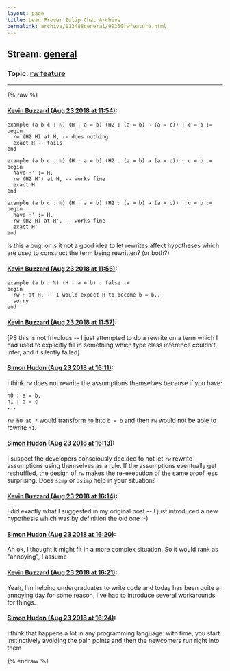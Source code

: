 ```yaml
---
layout: page
title: Lean Prover Zulip Chat Archive 
permalink: archive/113488general/99350rwfeature.html
---
```


## Stream: [general](index.html)
### Topic: [rw feature](99350rwfeature.html)

---


{% raw %}
#### [ Kevin Buzzard (Aug 23 2018 at 11:54)](https://leanprover.zulipchat.com/#narrow/stream/113488-general/topic/rw%20feature/near/132628472):
```lean
example (a b c : ℕ) (H : a = b) (H2 : (a = b) → (a = c)) : c = b :=
begin
  rw (H2 H) at H, -- does nothing
  exact H -- fails
end

example (a b c : ℕ) (H : a = b) (H2 : (a = b) → (a = c)) : c = b :=
begin
  have H' := H,
  rw (H2 H') at H, -- works fine
  exact H
end

example (a b c : ℕ) (H : a = b) (H2 : (a = b) → (a = c)) : c = b :=
begin
  have H' := H,
  rw (H2 H) at H', -- works fine
  exact H'
end
```

Is this a bug, or is it not a good idea to let rewrites affect hypotheses which are used to construct the term being rewritten? (or both?)

#### [ Kevin Buzzard (Aug 23 2018 at 11:56)](https://leanprover.zulipchat.com/#narrow/stream/113488-general/topic/rw%20feature/near/132628548):
```lean
example (a b : ℕ) (H : a = b) : false :=
begin
  rw H at H, -- I would expect H to become b = b...
  sorry
end
```

#### [ Kevin Buzzard (Aug 23 2018 at 11:57)](https://leanprover.zulipchat.com/#narrow/stream/113488-general/topic/rw%20feature/near/132628571):
[PS this is not frivolous -- I just attempted to do a rewrite on a term which I had used to explicitly fill in something which type class inference couldn't infer, and it silently failed]

#### [ Simon Hudon (Aug 23 2018 at 16:11)](https://leanprover.zulipchat.com/#narrow/stream/113488-general/topic/rw%20feature/near/132639780):
I think `rw` does not rewrite the assumptions themselves because if you have:

```
h0 : a = b,
h1 : a = c
...
```

`rw h0 at *` would transform `h0` into `b = b` and then `rw` would not be able to rewrite `h1`.

#### [ Simon Hudon (Aug 23 2018 at 16:13)](https://leanprover.zulipchat.com/#narrow/stream/113488-general/topic/rw%20feature/near/132639895):
I suspect the developers consciously decided to not let `rw` rewrite assumptions using themselves as a rule. If the assumptions eventually get reshuffled, the design of `rw` makes the re-execution of the same proof less surprising. Does `simp` or `dsimp` help in your situation?

#### [ Kevin Buzzard (Aug 23 2018 at 16:14)](https://leanprover.zulipchat.com/#narrow/stream/113488-general/topic/rw%20feature/near/132639964):
I did exactly what I suggested in my original post -- I just introduced a new hypothesis which was by definition the old one :-)

#### [ Simon Hudon (Aug 23 2018 at 16:20)](https://leanprover.zulipchat.com/#narrow/stream/113488-general/topic/rw%20feature/near/132640206):
Ah ok, I thought it might fit in a more complex situation. So it would rank as "annoying", I assume

#### [ Kevin Buzzard (Aug 23 2018 at 16:21)](https://leanprover.zulipchat.com/#narrow/stream/113488-general/topic/rw%20feature/near/132640291):
Yeah, I'm helping undergraduates to write code and today has been quite an annoying day for some reason, I've had to introduce several workarounds for things.

#### [ Simon Hudon (Aug 23 2018 at 16:24)](https://leanprover.zulipchat.com/#narrow/stream/113488-general/topic/rw%20feature/near/132640475):
I think that happens a lot in any programming language: with time, you start instinctively avoiding the pain points and then the newcomers run right into them


{% endraw %}

